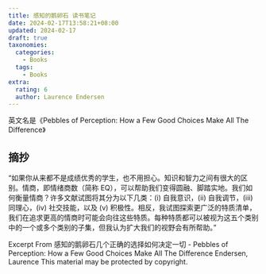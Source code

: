 ```yaml
---
title: 感知的鹅卵石 读书笔记
date: 2024-02-17T13:58:21+08:00
updated: 2024-02-17
draft: true
taxonomies:
  categories:
    - Books
  tags:
    - Books
extra:
  rating: 6
  author: Laurence Endersen
---
```


英文名是《Pebbles of Perception: How a Few Good Choices Make All The Difference》

<!-- more -->

## 摘抄

“如果你从来都不是成绩优秀的学生，也不用担心。知识和智力之间有很大的区别。情商，即情绪商数（简称 EQ），可以帮助我们变得圆融、脚踏实地。我们如何衡量情商？许多文献试图将其分为以下几类：(i) 自我意识，(ii) 自我调节，(iii) 同理心，(iv) 社交技能，以及 (v) 积极性。相反，我试图探索更广泛的特质清单，我们在追求更高的情商时可能会向往这些特质。每种特质都可以被视为这五个类别中的一个或多个类别的子集，但我认为扩大我们的视野会有所帮助。”

Excerpt From
感知的鹅卵石几个正确的选择如何决定一切 - Pebbles of Perception: How a Few Good Choices Make All The Difference
Endersen, Laurence
This material may be protected by copyright.
